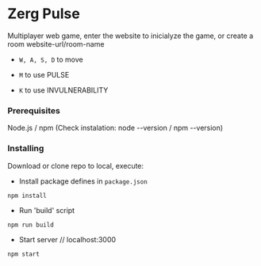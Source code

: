 # Zerg Pulse
Multiplayer web game, enter the website to inicialyze the game, or create a room website-url/room-name 

* ``W, A, S, D`` to move 

* ``M`` to use PULSE 

* ``K`` to use INVULNERABILITY 


### Prerequisites

Node.js / npm (Check instalation: node --version / npm --version)


### Installing

Download or clone repo to local, execute:

* Install package defines in ``package.json``
```
npm install
```
* Run 'build' script
```
npm run build
```
* Start server // localhost:3000
```
npm start
```
